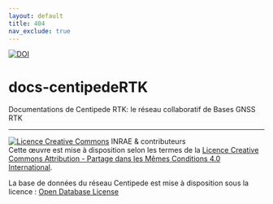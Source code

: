 ```yaml
---
layout: default
title: 404
nav_exclude: true
---
```


[![DOI](https://zenodo.org/badge/DOI/10.5281/zenodo.5814772.svg)](https://doi.org/10.5281/zenodo.5814772)

# docs-centipedeRTK
Documentations de Centipede RTK: le réseau collaboratif de Bases GNSS RTK

---------

<p><a href="http://creativecommons.org/licenses/by-sa/4.0/" rel="license"><img style="border-width: 0;" src="https://i.creativecommons.org/l/by-sa/4.0/88x31.png" alt="Licence Creative Commons" /></a> INRAE &amp; contributeurs<br />Cette &oelig;uvre est mise &agrave; disposition selon les termes de la <a href="http://creativecommons.org/licenses/by-sa/4.0/" rel="license">Licence Creative Commons Attribution - Partage dans les M&ecirc;mes Conditions 4.0 International</a>.</p>
<p>La base de donn&eacute;es du r&eacute;seau Centipede est mise &agrave; disposition sous la licence : <a href="http://opendatacommons.org/licenses/odbl/1.0/." rel="license"> Open Database License</a></p>
